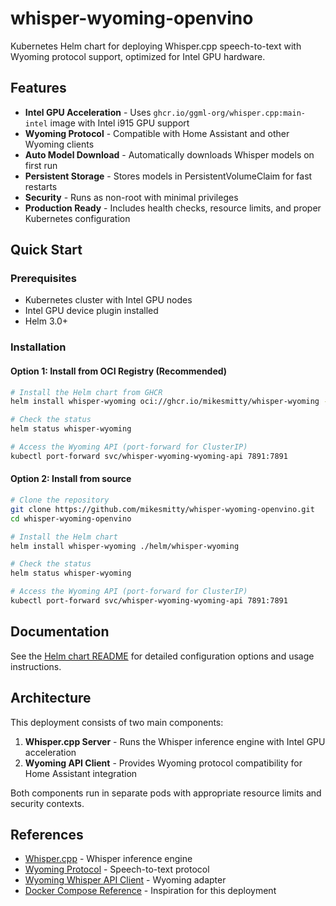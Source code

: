 # whisper-wyoming-openvino

Kubernetes Helm chart for deploying Whisper.cpp speech-to-text with Wyoming protocol support, optimized for Intel GPU hardware.

## Features

- **Intel GPU Acceleration** - Uses `ghcr.io/ggml-org/whisper.cpp:main-intel` image with Intel i915 GPU support
- **Wyoming Protocol** - Compatible with Home Assistant and other Wyoming clients
- **Auto Model Download** - Automatically downloads Whisper models on first run
- **Persistent Storage** - Stores models in PersistentVolumeClaim for fast restarts
- **Security** - Runs as non-root with minimal privileges
- **Production Ready** - Includes health checks, resource limits, and proper Kubernetes configuration

## Quick Start

### Prerequisites

- Kubernetes cluster with Intel GPU nodes
- Intel GPU device plugin installed
- Helm 3.0+

### Installation

#### Option 1: Install from OCI Registry (Recommended)

```bash
# Install the Helm chart from GHCR
helm install whisper-wyoming oci://ghcr.io/mikesmitty/whisper-wyoming --version 0.1.0

# Check the status
helm status whisper-wyoming

# Access the Wyoming API (port-forward for ClusterIP)
kubectl port-forward svc/whisper-wyoming-wyoming-api 7891:7891
```

#### Option 2: Install from source

```bash
# Clone the repository
git clone https://github.com/mikesmitty/whisper-wyoming-openvino.git
cd whisper-wyoming-openvino

# Install the Helm chart
helm install whisper-wyoming ./helm/whisper-wyoming

# Check the status
helm status whisper-wyoming

# Access the Wyoming API (port-forward for ClusterIP)
kubectl port-forward svc/whisper-wyoming-wyoming-api 7891:7891
```

## Documentation

See the [Helm chart README](helm/whisper-wyoming/README.md) for detailed configuration options and usage instructions.

## Architecture

This deployment consists of two main components:

1. **Whisper.cpp Server** - Runs the Whisper inference engine with Intel GPU acceleration
2. **Wyoming API Client** - Provides Wyoming protocol compatibility for Home Assistant integration

Both components run in separate pods with appropriate resource limits and security contexts.

## References

- [Whisper.cpp](https://github.com/ggml-org/whisper.cpp) - Whisper inference engine
- [Wyoming Protocol](https://github.com/rhasspy/wyoming) - Speech-to-text protocol
- [Wyoming Whisper API Client](https://github.com/ser/wyoming-whisper-api-client) - Wyoming adapter
- [Docker Compose Reference](https://github.com/tannisroot/wyoming-whisper-cpp-intel-gpu-docker) - Inspiration for this deployment
